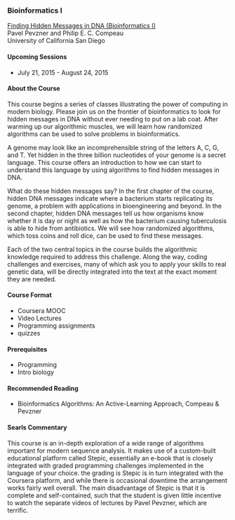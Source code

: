 ### Bioinformatics I

[Finding Hidden Messages in DNA (Bioinformatics I)](https://www.coursera.org/course/hiddenmessages)  
Pavel Pevzner and Philip E. C. Compeau    
University of California San Diego

#### Upcoming Sessions

* July 21, 2015 - August 24, 2015

#### About the Course

This course begins a series of classes illustrating the power of computing in modern biology. Please join us on the frontier of bioinformatics to look for hidden messages in DNA without ever needing to put on a lab coat. After warming up our algorithmic muscles, we will learn how randomized algorithms can be used to solve problems in bioinformatics.

A genome may look like an incomprehensible string of the letters A, C, G, and T. Yet hidden in the three billion nucleotides of your genome is a secret language. This course offers an introduction to how we can start to understand this language by using algorithms to find hidden messages in DNA.

What do these hidden messages say?  In the first chapter of the course, hidden DNA messages indicate where a bacterium starts replicating its genome, a problem with applications in bioengineering and beyond. In the second chapter, hidden DNA messages tell us how organisms know whether it is day or night as well as how the bacterium causing tuberculosis is able to hide from antibiotics. We will see how randomized algorithms, which toss coins and roll dice, can be used to find these messages.

Each of the two central topics in the course builds the algorithmic knowledge required to address this challenge. Along the way, coding challenges and exercises, many of which ask you to apply your skills to real genetic data, will be directly integrated into the text at the exact moment they are needed.

#### Course Format

* Coursera MOOC
* Video Lectures
* Programming assignments
* quizzes

#### Prerequisites

* Programming
* Intro biology

#### Recommended Reading

* Bioinformatics Algorithms: An Active-Learning Approach, Compeau & Pevzner

#### Searls Commentary

This course is an in-depth exploration of a wide range of algorithms important for modern sequence analysis. It makes use of a custom-built educational platform called Stepic, essentially an e-book that is closely integrated with graded programming challenges implemented in the language of your choice. the grading is Stepic is in turn integrated with the Coursera platform, and while there is occasional downtime the arrangement works fairly well overall. The main disadvantage of Stepic is that it is complete and self-contained, such that the student is given little incentive to watch the separate videos of lectures by Pavel Pevzner, which are terrific.